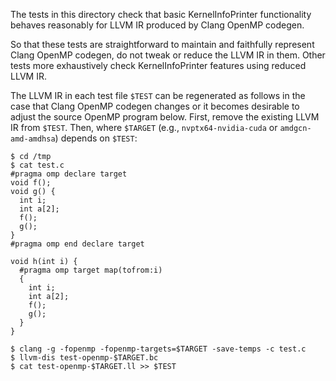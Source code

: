 The tests in this directory check that basic KernelInfoPrinter functionality
behaves reasonably for LLVM IR produced by Clang OpenMP codegen.

So that these tests are straightforward to maintain and faithfully represent
Clang OpenMP codegen, do not tweak or reduce the LLVM IR in them.  Other tests
more exhaustively check KernelInfoPrinter features using reduced LLVM IR.

The LLVM IR in each test file `$TEST` can be regenerated as follows in the case
that Clang OpenMP codegen changes or it becomes desirable to adjust the source
OpenMP program below.  First, remove the existing LLVM IR from `$TEST`.  Then,
where `$TARGET` (e.g., `nvptx64-nvidia-cuda` or `amdgcn-amd-amdhsa`) depends on
`$TEST`:

```
$ cd /tmp
$ cat test.c
#pragma omp declare target
void f();
void g() {
  int i;
  int a[2];
  f();
  g();
}
#pragma omp end declare target

void h(int i) {
  #pragma omp target map(tofrom:i)
  {
    int i;
    int a[2];
    f();
    g();
  }
}

$ clang -g -fopenmp -fopenmp-targets=$TARGET -save-temps -c test.c
$ llvm-dis test-openmp-$TARGET.bc
$ cat test-openmp-$TARGET.ll >> $TEST
```
